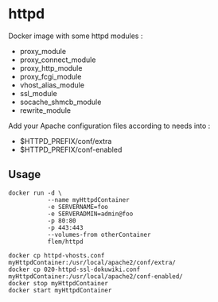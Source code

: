 # httpd
Docker image with some httpd modules :

  - proxy_module
  - proxy_connect_module
  - proxy_http_module
  - proxy_fcgi_module
  - vhost_alias_module
  - ssl_module
  - socache_shmcb_module
  - rewrite_module

Add your Apache configuration files according to needs into :

  - $HTTPD_PREFIX/conf/extra
  - $HTTPD_PREFIX/conf-enabled

## Usage

```
docker run -d \
           --name myHttpdContainer
           -e SERVERNAME=foo
           -e SERVERADMIN=admin@foo
           -p 80:80
           -p 443:443
           --volumes-from otherContainer
           flem/httpd
```


```
docker cp httpd-vhosts.conf myHttpdContainer:/usr/local/apache2/conf/extra/
docker cp 020-httpd-ssl-dokuwiki.conf myHttpdContainer:/usr/local/apache2/conf-enabled/
docker stop myHttpdContainer
docker start myHttpdContainer
```
